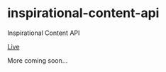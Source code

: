 # inspirational-content-api
Inspirational Content API

[Live](https://inspirational-content-api.herokuapp.com/)

More coming soon...